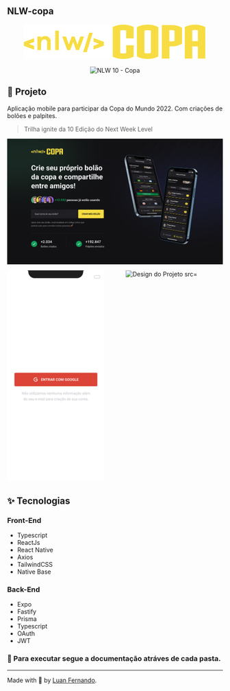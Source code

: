 ## NLW-copa

<p align="center">
  <img alt="NLW Copa" src="/web/src/assets/logo.svg" />
</p>

<p align="center">
  <img src="https://img.shields.io/static/v1?label=NLW&message=10&color=F7DD43&labelColor=202024" alt="NLW 10 - Copa" />
</p>

## 📱 Projeto

Aplicação mobile para participar da Copa do Mundo 2022. Com criações de bolões e palpites.
>Trilha ignite da 10 Edição do Next Week Level

<img align="center" alt="Design do Projeto Web" src="./preview/Web.png" />

<p>
  <img width="45%" alt="Projeto Mobile" src="./preview/Screen.png" />
  <img width="45%" alt="Design do Projeto src="./preview/bolão.png" Mobile" align="right"/>
<p>

## ✨ Tecnologias

### Front-End
- Typescript
- ReactJs
- React Native
- Axios
- TailwindCSS
- Native Base

### Back-End
- Expo
- Fastify
- Prisma
- Typescript
- OAuth
- JWT

### 🎉 Para executar segue a documentação atráves de cada pasta.

---
Made with 💜 by [Luan Fernando](https://www.linkedin.com/in/luan-fernando/).


